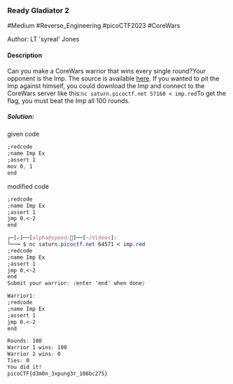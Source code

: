 ### Ready Gladiator 2

#Medium #Reverse_Engineering #picoCTF2023 #CoreWars

Author: LT 'syreal' Jones

#### Description

Can you make a CoreWars warrior that wins every single round?Your opponent is the Imp. The source is available [here](https://artifacts.picoctf.net/c/278/imp.red). If you wanted to pit the Imp against himself, you could download the Imp and connect to the CoreWars server like this:`nc saturn.picoctf.net 57160 < imp.red`To get the flag, you must beat the Imp all 100 rounds.

##### Solution:
given code
```css
;redcode
;name Imp Ex
;assert 1
mov 0, 1
end
```

modified code
```css
;redcode
;name Imp Ex
;assert 1
jmp 0,<-2
end
```


```css
┌─[✔]──[alpha@speed:🐧]──[~/Videos]:
└──╼ $ nc saturn.picoctf.net 64571 < imp.red
;redcode
;name Imp Ex
;assert 1
jmp 0,<-2
end
Submit your warrior: (enter 'end' when done)

Warrior1:
;redcode
;name Imp Ex
;assert 1
jmp 0,<-2
end

Rounds: 100
Warrior 1 wins: 100
Warrior 2 wins: 0
Ties: 0
You did it!
picoCTF{d3m0n_3xpung3r_106bc275}
```
